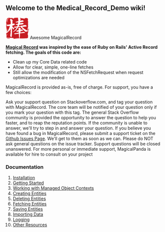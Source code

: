 ## Welcome to the Medical_Record_Demo wiki!

![](https://github.com/magicalpanda/magicalpanda.github.com/blob/master/images/awesome_logo_small.png?raw=true) Awesome MagicalRecord

**[Magical Record](https://github.com/magicalpanda/MagicalRecord) was inspired by the ease of Ruby on Rails' Active Record fetching. The goals of this code are:**
* Clean up my Core Data related code
* Allow for clear, simple, one-line fetches
* Still allow the modification of the NSFetchRequest when request optimizations are needed

MagicalRecord is provided as-is, free of charge. For support, you have a few choices:

Ask your support question on Stackoverflow.com, and tag your question with MagicalRecord. The core team will be notified of your question only if you mark your question with this tag. The general Stack Overflow community is provided the opportunity to answer the question to help you faster, and to reap the reputation points. If the community is unable to answer, we'll try to step in and answer your question.
If you believe you have found a bug in MagicalRecord, please submit a support ticket on the [Github Issues Page](https://github.com/magicalpanda/magicalrecord/issues). We'll get to them as soon as we can. Please do NOT ask general questions on the issue tracker. Support questions will be closed unanswered.
For more personal or immediate support, MagicalPanda is available for hire to consult on your project

### Documentation
1. [Installation](https://github.com/magicalpanda/MagicalRecord/blob/master/Docs/Installing-MagicalRecord.md)
2. [Getting Started](https://github.com/magicalpanda/MagicalRecord/blob/master/Docs/Getting-Started.md)
3. [Working with Managed Object Contexts](https://github.com/magicalpanda/MagicalRecord/blob/master/Docs/Working-with-Managed-Object-Contexts.md)
4. [Creating Entities](https://github.com/magicalpanda/MagicalRecord/blob/master/Docs/Creating-Entities.md)
5. [Deleting Entities](https://github.com/magicalpanda/MagicalRecord/blob/master/Docs/Deleting-Entities.md)
6. [Fetching Entities](https://github.com/magicalpanda/MagicalRecord/blob/master/Docs/Fetching-Entities.md)
7. [Saving Entities](https://github.com/magicalpanda/MagicalRecord/blob/master/Docs/Saving-Entities.md)
8. [Importing Data](https://github.com/magicalpanda/MagicalRecord/blob/master/Docs/Importing-Data.md)
9. [Logging](https://github.com/magicalpanda/MagicalRecord/blob/master/Docs/Logging.md)
10. [Other Resources](https://github.com/magicalpanda/MagicalRecord/blob/master/Docs/Other-Resources.md)
